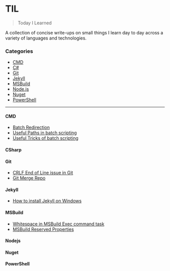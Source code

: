 # TIL

> Today I Learned

A collection of concise write-ups on small things I learn day to day across a
variety of languages and technologies.

### Categories

* [CMD](#cmd)
* [C#](#csharp)
* [Git](#git)
* [Jekyll](#jekyll)
* [MSBuild](#msbuild)
* [Node.js](#nodejs)
* [Nuget](#nuget)
* [PowerShell](#powershell)


---
#### CMD

- [Batch Redirection](CMD/CmdRedirection.md)
- [Useful Paths in batch scripting](CMD/CmdUsefulPaths.md)
- [Useful Tricks of batch scripting](CMD/CmdUsefulTricks.md)

#### CSharp

#### Git

- [CRLF End of Line issue in Git](Git/CRLF.md)
- [Git Merge Repo](Git/GitMergeRepository.md)

#### Jekyll

- [How to install Jekyll on Windows](Jekyll/InstallJekyllOnWindows.md)

#### MSBuild

- [Whitespace in MSBuild Exec command task](MSBuild/MSBuildExecTaskCommand.md)
- [MSBuild Reserved Properties](MSBuild/MSBuildReservedProperties.md)

#### Nodejs

#### Nuget

#### PowerShell

